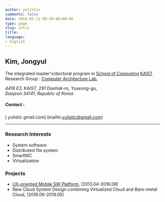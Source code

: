 ```yaml
---
author: yulistic
comments: false
date: 2016-05-12 06:49:06+00:00
type: page
slug: intro
title: 
language:
- English
---
```


## Kim, Jongyul

The integrated master's/doctoral program in [School of Computing](http://cs.kaist.ac.kr) [KAIST](http://www.kaist.ac.kr)  
Research Group : [Computer Architecture Lab.](http://calab.kaist.ac.kr)

_4418 E3, KAIST, 291 Daehak-ro, Yuseong-gu,_  
_Daejeon 34141, Republic of Korea_  
<!--<a href="http://w3w.co/chef.tasty.quirky" target="_blank"><img class="" src="http://what3words.com/calls/embed/text/chef.tasty.quirky/dark" alt="" width="100" /></a> -->
<!-- <a href="https://map.what3words.com/chef.tasty.quirky" target="_blank"><img class="" src="https://what3words.com/calls/embed/text/chef.tasty.quirky/dark" alt="" width="100" /></a> -->


##### Contact : 
[<i class="fa fa-envelope-square fa-lg" aria-hidden="true"></i>  yulistic <i class="fa fa-at" aria-hidden="true"></i> gmail.com] (mailto:yulistic@gmail.com)

<!--<a id="contact-link-email" class="contact_link" href="mailto:yulistic@gmail.com" style="font-size:30px">-->
  <!--<span class="fa fa-envelope-square" aria-hidden="true"></span></a>-->
<!--<a id="contact-link-phone" class="contact_link" href="tel:+82-10-7422-0952" style="font-size:30px">-->
  <!--<span class="fa fa-phone-square" aria-hidden="true"></span></a>-->

---
### Research Interests
* System software
* Distributed file system
* SmartNIC
* Virtualization

### Projects
* [UX-oriented Mobile SW Platform](http://mplatform.kaist.ac.kr), (2013.04-2016.08)
* New Cloud System Design combining Virtualized Cloud and Bare-metal Cloud, (2016.06-2019.05)
